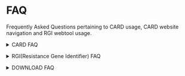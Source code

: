 # FAQ
Frequently Asked Questions pertaining to CARD usage, CARD website navigation and RGI webtool usage.
<p>
<details closed>
  <summary>CARD FAQ</summary>
  <br>
  <details closed>
    <summary>Q1: How do I cite CARD?</summary>
    <br>
    A: Alcock et al. 2020. CARD 2020: antibiotic resistome surveillance with the Comprehensive Antibiotic Resistance Database. Nucleic Acids Research, 48, D517-D525.
  </details>

  <details closed>
    <summary>Q2: How do I contact the CARD curators or developers?</summary> 
    <br>
    A: You can contact the CARD curators or developers directly at card@mcmaster.ca, Twitter at @arpcard, or at GitHub.
  </details>

  <details closed>
    <summary>Q3: How is the CARD curated?</summary>
    <br>
    A: The CARD is curated by a group of experts in the area of antimicrobial resistance (AMR) and bioinformatics, including consultation with outside experts where needed.
  </details>

  <details closed>
    <summary>Q4: How often is CARD updated?</summary>
    <br>
    A: The CARD is updated monthly.
  </details>


  <details closed>
    <summary>Q5: What data can be included? Can I add unpublished data?</summary>
    <br>
    A: Only peered reviewed, published data that is also associated with a GenBank accession can be included in the curated CARD data with the exception of beta-lactamases. We can additionally provide genome or whole-genome shotgun assembly bulk annotation for private data sets using the Resistance Gene Identifier, please contact card@mcmaster.ca.
  </details>


  <details closed>
    <summary>Q6: What has changed since the first version of the CARD, as published in McArthur et al. 2013. The Comprehensive Antibiotic Resistance Database. Antimicrobial Agents and Chemotherapy, 57, 3348-3357?</summary>
    <br>
    A: The CARD is now more tightly focussed on antimicrobial resistance (AMR) reference sequences and associated detection models. Each sequence curated into the CARD is now associated with both the Antibiotic Resistance Ontology to provide classification and semantic context as well as defined detection models and parameters. The CARD has additionally abandoned use of internal accessions for sequences and now exclusively uses GenBank accessions.
  </details>

  <details closed>
    <summary>Q7: How do I find a list of all resistance genes in a particular organism?</summary>
    <br>
    A: CARD now provides annotated genomes, plasmids, and whole-genome shotgun assemblies in the Genomes & Variants section.
  </details>
  <details closed>
    <summary>Q8: For intrinsic resistance genes for which resistance is conferred by specific mutations, does CARD include all known mutant sequences?</summary>
    <br>
    A: The CARD does not contain complete sequences of resistant mutants, due to the fact the individual mutations are often reported in the literature without the complete mutant gene sequence being deposited in GenBank. Instead, the CARD maintains a complete list of all resistance SNPs relative to a reference sequence, which may either be a reported mutant sequence or a wild-type sequence. As such, it is important that SNP mapping be included in analysis of any genes that require mutation to confer resistance. This step is included in the Resistance Gene Identifier but not naive BLAST analyses. Computational predicted sequence variants are available in the Genomes & Variants section.
 </details>

 <details closed>
  <summary>Q9: How are Minimum Inhibitory Concentration (MIC) data curated?</summary>
    <br>
    A: The CARD does not yet curate MIC data directly, but instead records the resistance profile of resistance genes. This is performed using the categorical confers_resistance_to relationship within the Antibiotic Resistance Ontology, e.g. beta-lactamases confers_resistance_to beta-lactams, as well as the specific confers_resistance_to_drug relationship, e.g. AAC(1) confers_resistance_to_drug apramycin. The latter requires constant curatorial effort and may have gaps - please let us know if find such missing data within the CARD.
 </details>
 <details closed>
   <summary>Q10: How can I help with CARD?</summary>
   <br>
   A: Any problems you find in CARD, you can post an issue at https://github.com/arpcard/amr_curation/issue.
 </details>
</details>
</p>
<p>
<details closed>
  <summary>RGI(Resistance Gene Identifier) FAQ</summary>
  <br>
  
  <details closed>
    <summary>Q1: I am having problems running RGI, what do I do?</summary>
    <br>
    A: Please ensure that you have all the necessary dependencies on your device. Dependencies are listed at https://github.com/arpcard/rgi. Also ensure that you've installed it correctly. If assistance is still required, please email us at card@mcmaster.ca. Be sure to include detailed information how your process, a snapshot of your input file, your error, and anything that you believe is important to know. The more you tell us, the better we can help you.
  </details>

  <details closed>
    <summary>Q2: I have a windows PC. How do I run RGI?</summary>
    <br>
    A: Windows is not supported by RGI. Please use MacOS or Linux. Alternatively, if you have access to a remote virtual environment, you may use that instead.
  </details>
  <details closed>
    <summary>Q3: Can I use the Resistance Gene Identifier offline?</summary>
    <br>
    A: Yes, the Resistance Gene Identifier can now be downloaded as command-line software.
  </details>
  <details closed>
    <summary>Q4: How can I install RGI on my own device?</summary>
    <br>
    A: Please refer to https://github.com/arpcard/rgi for documentation on RGI functionality and installation processes.
  </details>
  <details closed>
    <summary>Q5: How do I use the RGI tool on the CARD website?</summary>
    <br>
   A: The FAQ github repository contains a PDF explaining the step-by-step process of accessing the RGI webtool.
  </details>

  <details closed>
    <summary>Q6: Can the SNP mapping data be downloaded?</summary>
    <br>
    A: Yes, the SNP mapping data is now available in the Downloads sections within the card.json and snps.txt files.
  </details>


  <details closed>
    <summary>Q7: Can CARD and the RGI accurately predict antibiogram?</summary>
    <br>
    A: While the CARD systematically curates categorical confers_resistance_to relationships within the Antibiotic Resistance Ontology, e.g. beta-lactamases confers_resistance_to beta-lactams, curation of specific confers_resistance_to_drug relationships, e.g. AAC(1) confers_resistance_to_drug apramycin, is rarely complete due to the volume of literature to curate, variation in MICs for genes among pathogens, and changing clinical breakpoints. As such, curation of confers_resistance_to_drug relationships for accurate prediction of antibiogram is currently inconsistent throughout the CARD and our RGI software is focussed primarily upon accurate prediction of resistome, not antibiogram.
  </details>

  <details closed>
    <summary>Q8: Are both PERFECT and STRICT hits with the Resistance Gene Identifier (RGI) functional AMR genes?</summary>
    <br>
    A: If a hit is PERFECT, the predicted gene perfectly matches a known resistance gene curated in the CARD at the amino acid level (including SNPs if that is part of the detection model). Only published AMR genes, with subsequent submission of sequence to GenBank, with clear evidence of elevated MICs are curated into CARD. However, a PERFECT hit does not indicate if the AMR gene is expressed or if it results in elevated MIC in the pathogen of interest. Activity of AMR genes can be pathogen and strain specific. STRICT hits are not exact matches to a published AMR sequence, but are similar to CARD reference sequences within detection model cut-offs defined by the CARD curators. STRICT hits are likely functional, but those with low percent similarity to the curated CARD reference sequence may require experimental verification.
  </details>

  <details closed>
    <summary>Q9: Does the Resistance Gene Identifier (RGI) work for metagenomics data?</summary>
    <br>
    A: Yes, the RGI can analyze metagenomics data at the command line. Full details are available at GitHub.
  </details>

  <details closed>
    <summary>Q10: What are Percent Identity, Bitscore, and E-value?</summary>
    <br>
    A: From the NCBI BLAST Glossary, percent identity is the extent to which two (nucleotide or amino acid) sequences have the same residues at the same positions in an alignment, often expressed as a percentage. The expectation value or expect value represents the number of different alignments with scores equivalent to or better that is expected to occur in a database search by chance. The lower the E value, the more significant the score and the alignment. The bitscore is derived from the raw alignment score, taking the statistical properties of the scoring system into account. Because bitscores are normalized with respect to the scoring system, they can be used to compare alignment scores from different searches. In addition, they provide finer resolution of differences among similar proteins than the expectation score.
  </details>
</details>
</p>
<p>
<details closed>
  <summary>DOWNLOAD FAQ</summary>
  <br>
  <details closed>
    <summary>Q1: What are the URLs for all the ontologies in CARD?</summary>
    <br>
    A: Antibiotic resistance Ontology (ARO):

      /aro/accession e.g https://card.mcmaster.ca/aro/3003689 

    Relationship Ontology (RO):

      /ro/accession e.g https://card.mcmaster.ca/ro/is_a 

    Model Ontology (MO): 

      /mo/accession e.g https://card.mcmaster.ca/mo/0000009 

    NCBI Taxonomy Ontology (NCBITaxon):

      /ncbitaxon/accession e.g https://card.mcmaster.ca/ncbitaxon/570 

    Gene Ontology (GO):

      /go/accession e.g https://card.mcmaster.ca/go/0022804

  </details>

  <details closed>
    <summary>Q2: How can I download the latest software or data without using the download page?</summary>
    <br>
    A: Download latest data:

      /latest/data e.g https://card.mcmaster.ca/latest/data 

    Download latest software:

      /latest/software e.g https://card.mcmaster.ca/latest/software

  </details>
  <details closed>
    <summary>Q3: I want the Resistomes and Varian. Where can I find it?</summary>
    <br>
    A: You can find the Resistomes and Variant at https://card.mcmaster.ca/resistomes.
  </details>
</details>
</p>

